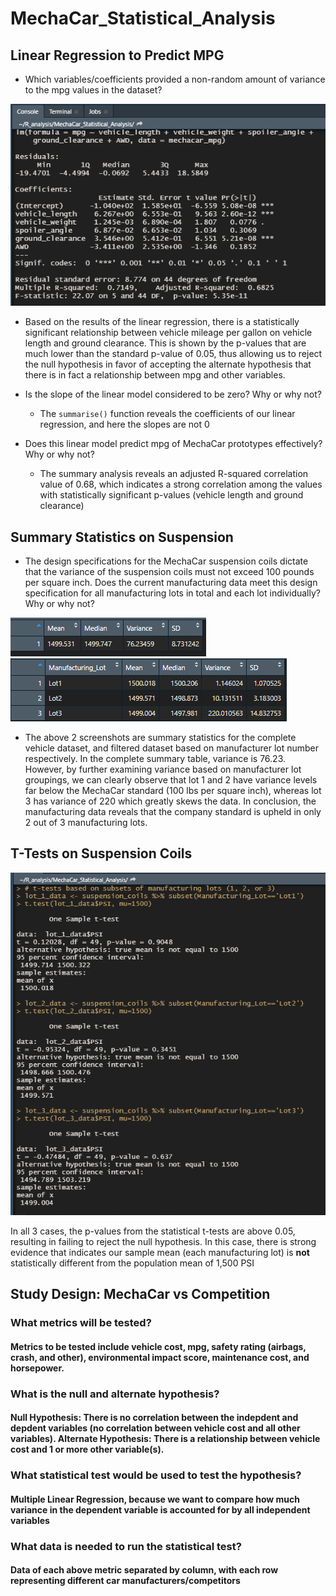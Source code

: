 # MechaCar_Statistical_Analysis

## Linear Regression to Predict MPG
* Which variables/coefficients provided a non-random amount of variance to the mpg values in the dataset?

![ScreenShots](/resources/mpg_lin_reg.PNG)
  
  * Based on the results of the linear regression, there is a statistically significant relationship between vehicle mileage per gallon on vehicle length and ground clearance. This is shown by the p-values that are much lower than the standard p-value of 0.05, thus allowing us to reject the null hypothesis in favor of accepting the alternate hypothesis that there is in fact a relationship between mpg and other variables.

* Is the slope of the linear model considered to be zero? Why or why not?

  * The `summarise()` function reveals the coefficients of our linear regression, and here the slopes are not 0

* Does this linear model predict mpg of MechaCar prototypes effectively? Why or why not?

  * The summary analysis reveals an adjusted R-squared correlation value of 0.68, which indicates a strong correlation among the values with statistically significant p-values (vehicle length and ground clearance)



## Summary Statistics on Suspension
* The design specifications for the MechaCar suspension coils dictate that the variance of the suspension coils must not exceed 100 pounds per square inch. Does the current manufacturing data meet this design specification for all manufacturing lots in total and each lot individually? Why or why not?

![ScreenShots](/resources/unnamed1.png)
![ScreenShots](/resources/unnamed.png)
  
  * The above 2 screenshots are summary statistics for the complete vehicle dataset, and filtered dataset based on manufacturer lot number respectively. In the complete summary table, variance is 76.23. However, by further examining variance based on manufacturer lot groupings, we can clearly observe that lot 1 and 2 have variance levels far below the MechaCar standard (100 lbs per square inch), whereas lot 3 has variance of 220 which greatly skews the data. In conclusion, the manufacturing data reveals that the company standard is upheld in only 2 out of 3 manufacturing lots.


## T-Tests on Suspension Coils

![ScreenShots](/resources/multiple_t_test_summaries.PNG)

In all 3 cases, the p-values from the statistical t-tests are above 0.05, resulting in failing to reject the null hypothesis. In this case, there is strong evidence that indicates our sample mean (each manufacturing lot) is **not** statistically different from the population mean of 1,500 PSI


## Study Design: MechaCar vs Competition

### What metrics will be tested?
#### Metrics to be tested include vehicle cost, mpg, safety rating (airbags, crash, and other), environmental impact score, maintenance cost, and horsepower.

### What is the null and alternate hypothesis?
#### Null Hypothesis: There is no correlation between the indepdent and depdent variables (no correlation between vehicle cost and all other variables). Alternate Hypothesis: There is a relationship between vehicle cost and 1 or more other variable(s).

### What statistical test would be used to test the hypothesis?
#### Multiple Linear Regression, because we want to compare how much variance in the dependent variable is accounted for by all independent variables

### What data is needed to run the statistical test?
#### Data of each above metric separated by column, with each row representing different car manufacturers/competitors
